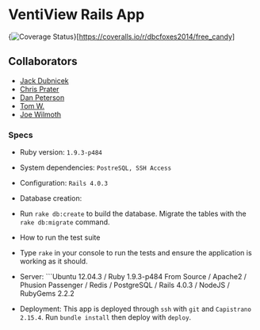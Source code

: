 # VentiView Rails App

{<img src="https://coveralls.io/repos/dbcfoxes2014/free_candy/badge.png" alt="Coverage Status" />}[https://coveralls.io/r/dbcfoxes2014/free_candy]

## Collaborators
- [Jack Dubnicek](https://github.com/jdubnicek)
- [Chris Prater](https://github.com/cprater)
- [Dan Peterson](https://github.com/DanJP-)
- [Tom W.](https://github.com/To-mos)
- [Joe Wilmoth](http://github.com/jbwilmoth)

### Specs

* Ruby version: ```1.9.3-p484```

* System dependencies: ```PostreSQL, SSH Access```

* Configuration: ```Rails 4.0.3```

* Database creation:
- Run ```rake db:create``` to build the database. Migrate the tables with the ```rake db:migrate``` command.

* How to run the test suite
- Type ```rake``` in your console to run the tests and ensure the application is working as it should.

* Server: ```Ubuntu 12.04.3 / Ruby 1.9.3-p484 From Source / Apache2 / Phusion Passenger / Redis / PostgreSQL / Rails 4.0.3 / NodeJS / RubyGems 2.2.2

* Deployment: This app is deployed through ```ssh``` with ```git``` and ```Capistrano 2.15.4```. Run ```bundle install``` then deploy with ```deploy```.
